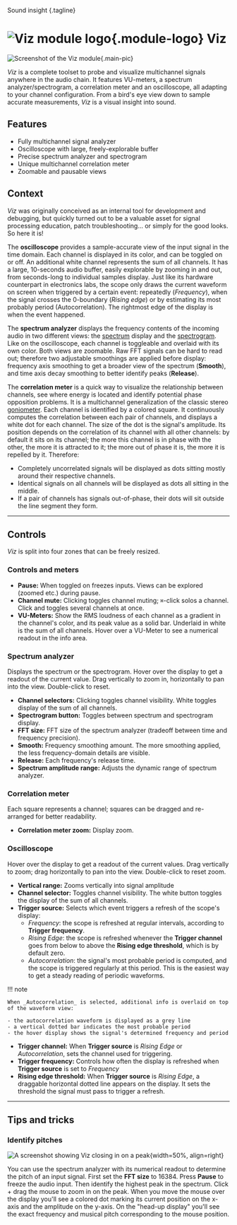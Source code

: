 Sound insight
{.tagline}

# ![Viz module logo](../assets/images/modules/viz/viz.svg){.module-logo} Viz

![Screenshot of the Viz module](../assets/images/modules/viz/viz.png){.main-pic}

_Viz_ is a complete toolset to probe and visualize multichannel signals anywhere in the audio chain. It features VU-meters, a spectrum analyzer/spectrogram, a correlation meter and an oscilloscope, all adapting to your channel configuration. From a bird's eye view down to sample accurate measurements, _Viz_ is a visual insight into sound.

## Features

- Fully multichannel signal analyzer
- Oscilloscope with large, freely-explorable buffer
- Precise spectrum analyzer and spectrogram
- Unique multichannel correlation meter
- Zoomable and pausable views

## Context

_Viz_ was originally conceived as an internal tool for development and debugging, but quickly turned out to be a valuable asset for signal processing education, patch troubleshooting... or simply for the good looks. So here it is!

The **oscilloscope** provides a sample-accurate view of the input signal in the time domain. Each channel is displayed in its color, and can be toggled on or off. An additional white channel represents the sum of all channels. It has a large, 10-seconds audio buffer, easily explorable by zooming in and out, from seconds-long to individual samples display. Just like its hardware counterpart in electronics labs, the scope only draws the current waveform on screen when triggered by a certain event: repeatedly (_Frequency_), when the signal crosses the 0-boundary (_Rising edge_) or by estimating its most probably period (Autocorrelation). The rightmost edge of the display is when the event happened.

The **spectrum analyzer** displays the frequency contents of the incoming audio in two different views: the [spectrum](https://en.wikipedia.org/wiki/Spectral_density) display and the [spectrogram](https://en.wikipedia.org/wiki/Spectrogram). Like on the oscilloscope, each channel is toggleable and overlaid with its own color. Both views are zoomable. Raw FFT signals can be hard to read out; therefore two adjustable smoothings are applied before display: frequency axis smoothing to get a broader view of the spectrum (**Smooth**), and time axis decay smoothing to better identify peaks  (**Release**).

The **correlation meter** is a quick way to visualize the relationship between channels, see where
energy is located and identify potential phase opposition problems. It is a multichannel
generalization of the classic stereo [goniometer](https://en.wikipedia.org/wiki/Goniometer_(audio)).
Each channel is identified by a colored square. It continuously computes the correlation between
each pair of channels, and displays a white dot for each channel. The size of the dot is the signal's amplitude. Its position depends on the correlation of its channel with all other channels: by default it sits on its channel; the more this channel is in phase with the other, the more it is attracted to it; the more out of phase it is, the more it is repelled by it. Therefore:

- Completely uncorrelated signals will be displayed as dots sitting mostly around their respective channels.
- Identical signals on all channels will be displayed as dots all sitting in the middle.
- If a pair of channels has signals out-of-phase, their dots will sit outside the line segment they form.

---

## Controls

_Viz_ is split into four zones that can be freely resized.

### Controls and meters

- **Pause:** When toggled on freezes inputs. Views can be explored (zoomed etc.) during pause.
- **Channel mute:** Clicking toggles channel muting;  `⌘`-click solos a channel. Click and toggles several channels at once.
- **VU-Meters:** Show the RMS loudness of each channel as a gradient in the channel's color, and its peak value as a solid bar. Underlaid in white is the sum of all channels. Hover over a VU-Meter to see a numerical readout in the info area.

### Spectrum analyzer

Displays the spectrum or the spectrogram. Hover over the display to get a readout of the current value. Drag vertically to zoom in, horizontally to pan into the view. Double-click to reset. 

- **Channel selectors:** Clicking toggles channel visibility. White toggles display of the sum of all channels.
- **Spectrogram button:** Toggles between spectrum and spectrogram display.
- **FFT size:** FFT size of the spectrum analyzer (tradeoff between time and frequency precision).
- **Smooth:** Frequency smoothing amount. The more smoothing applied, the less frequency-domain details are visible.
- **Release:** Each frequency's release time.
- **Spectrum amplitude range:** Adjusts the dynamic range of spectrum analyzer.

### Correlation meter

Each square represents a channel; squares can be dragged and re-arranged for better readability.

- **Correlation meter zoom:** Display zoom.

### Oscilloscope

Hover over the display to get a readout of the current values. Drag vertically to zoom; drag horizontally to pan into the view. Double-click to reset zoom.

- **Vertical range:** Zooms vertically into signal amplitude
- **Channel selector:** Toggles channel visibility. The white button toggles the display of the sum of all channels.
- **Trigger source:** Selects which event triggers a refresh of the scope's display:
    - _Frequency_: the scope is refreshed at regular intervals, according to **Trigger frequency**.
    - _Rising Edge_: the scope is refreshed whenever the **Trigger channel** goes from below to above the **Rising edge threshold**, which is by default zero.
    - _Autocorrelation_: the signal's most probable period is computed, and the scope is triggered regularly at this period. This is the easiest way to get a steady reading of periodic waveforms.

!!! note

    When _Autocorrelation_ is selected, additional info is overlaid on top of the waveform view:

    - the autocorrelation waveform is displayed as a grey line
    - a vertical dotted bar indicates the most probable period
    - the hover display shows the signal's determined frequency and period

- **Trigger channel:** When **Trigger source** is _Rising Edge_ or _Autocorrelation_, sets the channel used for triggering.
- **Trigger frequency:** Controls how often the display is refreshed when **Trigger source** is set to _Frequency_
- **Rising edge threshold:** When **Trigger source** is _Rising Edge_, a draggable horizontal dotted line appears on the display. It sets the threshold the signal must pass to trigger a refresh.

---

## Tips and tricks

### Identify pitches

![A screenshot showing Viz closing in on a peak](../assets/images/modules/viz/viz-tips-peak.png){width=50%, align=right}

You can use the spectrum analyzer with its numerical readout to determine the pitch of an input signal. First set the **FFT size** to 16384. Press **Pause** to freeze the audio input. Then identify the highest peak in the spectrum. Click + drag the mouse to zoom in on the peak. When you move the mouse over the display you'll see a colored dot marking its current position on the x-axis and the amplitude on the y-axis. On the "head-up display" you'll see the exact frequency and musical pitch corresponding to the mouse position.
